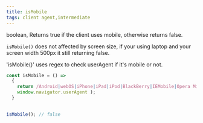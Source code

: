 ```yaml
---
title: isMobile
tags: client agent,intermediate
---
```


boolean, Returns true if the client uses mobile, otherwise returns false.

`isMobile()` does not affected by screen size, if your using laptop and your screen width 500px it still returning false. 

'isMobile()' uses regex to check userAgent if it's mobile or not.

```js
const isMobile = () =>
  {
    return /Android|webOS|iPhone|iPad|iPod|BlackBerry|IEMobile|Opera Mini/i.test(
    window.navigator.userAgent );
  }
  
```

```js
isMobile(); // false
```

